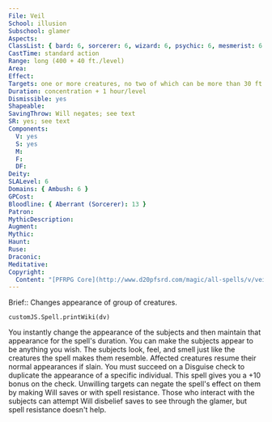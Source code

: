 ```yaml
---
File: Veil
School: illusion
Subschool: glamer
Aspects: 
ClassList: { bard: 6, sorcerer: 6, wizard: 6, psychic: 6, mesmerist: 6 }
CastTime: standard action
Range: long (400 + 40 ft./level)
Area: 
Effect: 
Targets: one or more creatures, no two of which can be more than 30 ft. apart
Duration: concentration + 1 hour/level
Dismissible: yes
Shapeable: 
SavingThrow: Will negates; see text
SR: yes; see text
Components:
  V: yes
  S: yes
  M: 
  F: 
  DF: 
Deity: 
SLALevel: 6
Domains: { Ambush: 6 }
GPCost: 
Bloodline: { Aberrant (Sorcerer): 13 }
Patron: 
MythicDescription: 
Augment: 
Mythic: 
Haunt: 
Ruse: 
Draconic: 
Meditative: 
Copyright:
  Content: "[PFRPG Core](http://www.d20pfsrd.com/magic/all-spells/v/veil)"
---
```

Brief:: Changes appearance of group of creatures.

```dataviewjs
customJS.Spell.printWiki(dv)
```

You instantly change the appearance of the subjects and then maintain that appearance for the spell's duration. You can make the subjects appear to be anything you wish. The subjects look, feel, and smell just like the creatures the spell makes them resemble. Affected creatures resume their normal appearances if slain. You must succeed on a Disguise check to duplicate the appearance of a specific individual. This spell gives you a +10 bonus on the check.  Unwilling targets can negate the spell's effect on them by making Will saves or with spell resistance. Those who interact with the subjects can attempt Will disbelief saves to see through the glamer, but spell resistance doesn't help.
